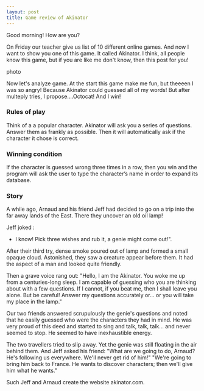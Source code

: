 ```yaml
---
layout: post
title: Game review of Akinator
---
```

Good morning! How are you?

On Friday our teacher give us list of 10 different online games. And now I want to show you one of this game. It called Akinator. I think, all people know this game, but if you are like me don't know, then this post for you!

photo

Now let's analyze game.   At the start this game make me fun, but theeeen I was so angry! Because Akinator could guessed all of my words! But after multeply tries, I propose....Octocat! And I win!

### Rules of play

Think of a a popular character.  Akinator will ask you a series of questions. Answer them as frankly as possible. 
Then it will automatically ask if the character it chose is correct. 

### Winning condition

If the character is guessed wrong three times in a row, then you win and the program will ask the user to type the character’s name in order to expand its database.

### Story

A while ago, Arnaud and his friend Jeff had decided to go on a trip into the far away lands of the East. There they uncover an old oil lamp! 

Jeff joked :
- I know! Pick three wishes and rub it, a genie might come out!".

After their third try,  dense smoke poured out of lamp and formed a small opaque cloud. Astonished, they saw a creature appear before them. It had the aspect of a man and looked quite friendly.

Then a grave voice rang out:
"Hello, I am the Akinator. You woke me up from a centuries-long sleep. I am capable of guessing who you are thinking about with a few questions. If I cannot, if you beat me, then I shall leave you alone. But be careful! Answer my questions accurately or... or you will take my place in the lamp."

Our two friends answered scrupulously the genie's questions and noted that he easily guessed who were the characters they had in mind. He was very proud of this deed and started to sing and talk, talk, talk... and never seemed to stop. He seemed to have inexhaustible energy. 

The two travellers tried to slip away. Yet the genie was still floating in the air behind them. And Jeff asked his friend:
"What are we going to do, Arnaud? He's following us everywhere. We'll never get rid of him!"
"We're going to bring him back to France. He wants to discover characters; then we'll give him what he wants."

Such Jeff and Arnaud create the website akinator.com.
